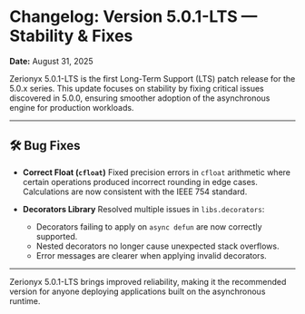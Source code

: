 # Changelog: Version 5.0.1-LTS — Stability & Fixes

**Date:** August 31, 2025

Zerionyx 5.0.1-LTS is the first Long-Term Support (LTS) patch release for the 5.0.x series.
This update focuses on stability by fixing critical issues discovered in 5.0.0, ensuring smoother adoption of the asynchronous engine for production workloads.

---

## 🛠 Bug Fixes

* **Correct Float (`cfloat`)**
  Fixed precision errors in `cfloat` arithmetic where certain operations produced incorrect rounding in edge cases. Calculations are now consistent with the IEEE 754 standard.

* **Decorators Library**
  Resolved multiple issues in `libs.decorators`:

  * Decorators failing to apply on `async defun` are now correctly supported.
  * Nested decorators no longer cause unexpected stack overflows.
  * Error messages are clearer when applying invalid decorators.

---

Zerionyx 5.0.1-LTS brings improved reliability, making it the recommended version for anyone deploying applications built on the asynchronous runtime.

